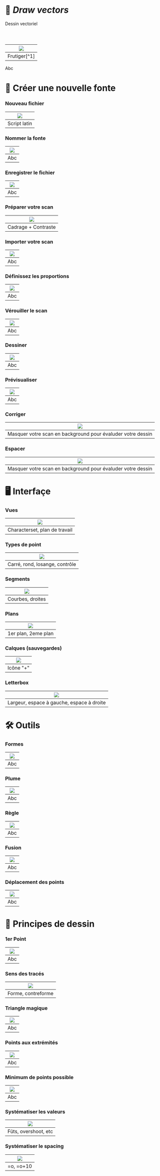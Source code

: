# 📐 *Draw vectors*
  Dessin vectoriel
### &nbsp;

|![](links/Typo_Vectors_Drawing_1.jpg) |
|:---:|
| Frutiger[^1]           |

Abc

# 📝 Créer une nouvelle fonte

### Nouveau fichier

|![](links/New_File.png) |
|:---:|
| Script latin           |

### Nommer la fonte

|![](links/Naming.gif) |
|:---:|
| Abc           |

### Enregistrer le fichier

|![](links/Saving.gif) |
|:---:|
| Abc           |

### Préparer votre scan

|![](links/Scan.gif) |
|:---:|
| Cadrage + Contraste           |

### Importer votre scan

|![](links/Import.gif) |
|:---:|
| Abc           |

### Définissez les proportions

|![](links/Resize.gif) |
|:---:|
| Abc           |

### Vérouiller le scan

|![](links/Lock.gif) |
|:---:|
| Abc           |

### Dessiner

|![](links/Draw.gif) |
|:---:|
| Abc           |

### Prévisualiser

|![](links/preview.gif) |
|:---:|
| Abc           |

### Corriger

|![](links/Edit.gif) |
|:---:|
| Masquer votre scan en background pour évaluder votre dessin           |

### Espacer

|![](links/Space.gif) |
|:---:|
| Masquer votre scan en background pour évaluder votre dessin           |

# 🖥️ Interfaçe

### Vues

|![](links/Contraste.gif) |
|:---:|
| Characterset, plan de travail           |

### Types de point

|![](links/Contraste.gif) |
|:---:|
| Carré, rond, losange, contrôle           |

### Segments

|![](links/Contraste.gif) |
|:---:|
| Courbes, droites           |

### Plans

|![](links/Contraste.gif) |
|:---:|
| 1er plan, 2eme plan           |

### Calques (sauvegardes)

|![](links/Contraste.gif) |
|:---:|
| Icône "+"           |

### Letterbox

|![](links/Contraste.gif) |
|:---:|
| Largeur, espace à gauche, espace à droite           |

# 🛠️ Outils

### Formes

|![](links/Contraste.gif) |
|:---:|
| Abc           |

### Plume

|![](links/Contraste.gif) |
|:---:|
| Abc           |

### Règle

|![](links/Contraste.gif) |
|:---:|
| Abc           |

### Fusion

|![](links/Contraste.gif) |
|:---:|
| Abc           |

### Déplacement des points

|![](links/Contraste.gif) |
|:---:|
| Abc           |

# 📏 Principes de dessin

### 1er Point

|![](links/Contraste.gif) |
|:---:|
| Abc           |

### Sens des tracés

|![](links/Contraste.gif) |
|:---:|
| Forme, contreforme           |

### Triangle magique

|![](links/Contraste.gif) |
|:---:|
| Abc           |

### Points aux extrémités

|![](links/Contraste.gif) |
|:---:|
| Abc           |

### Minimum de points possible

|![](links/Contraste.gif) |
|:---:|
| Abc           |

### Systématiser les valeurs

|![](links/Contraste.gif) |
|:---:|
| Fûts, overshoot, etc           |

### Systématiser le spacing

|![](links/Contraste.gif) |
|:---:|
| =o, =o+10           |
